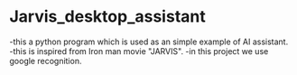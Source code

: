 # Jarvis_desktop_assistant
-this a python program which is used as an simple example of AI assistant. 
-this is inspired from Iron man movie "JARVIS".
-in this project we use google recognition. 
